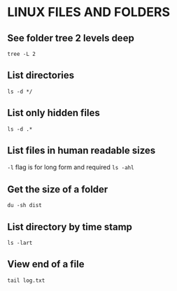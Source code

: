 # LINUX FILES AND FOLDERS

## See folder tree 2 levels deep

`tree -L 2`

## List directories

`ls -d */`

## List only hidden files

`ls -d .*`

## List files in human readable sizes

`-l` flag is for long form and required
`ls -ahl`

## Get the size of a folder

`du -sh dist`

## List directory by time stamp

`ls -lart`

## View end of a file

`tail log.txt`
